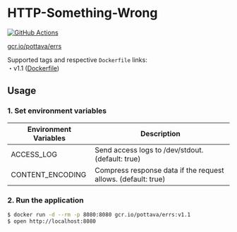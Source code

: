 # HTTP-Something-Wrong

[![GitHub Actions](https://github.com/pottava/http-something-wrong/workflows/Publish%20artifacts/badge.svg?branch=master)](https://github.com/pottava/http-something-wrong/actions)

[gcr.io/pottava/errs](https://gcr.io/pottava/errs/)

Supported tags and respective `Dockerfile` links:  
・v1.1 ([Dockerfile](https://github.com/pottava/http-something-wrong/blob/master/Dockerfile))

## Usage

### 1. Set environment variables

Environment Variables     | Description                                       |
------------------------- | ------------------------------------------------- |
ACCESS_LOG                | Send access logs to /dev/stdout. (default: true) | 
CONTENT_ENCODING          | Compress response data if the request allows. (default: true) |

### 2. Run the application

```bash
$ docker run -d --rm -p 8080:8080 gcr.io/pottava/errs:v1.1
$ open http://localhost:8080
```
